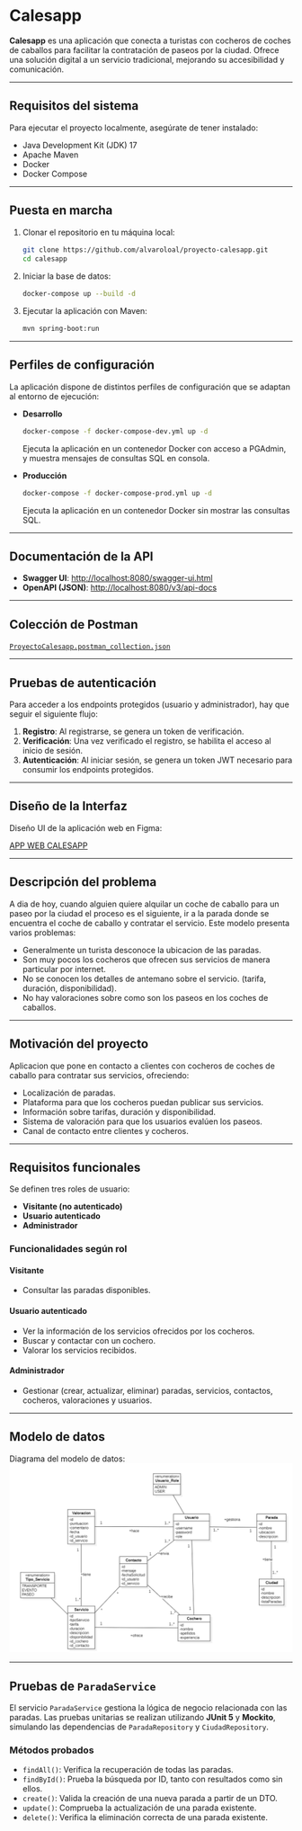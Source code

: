 # Calesapp

**Calesapp** es una aplicación que conecta a turistas con cocheros de coches de caballos para facilitar la contratación de paseos por la ciudad. Ofrece una solución digital a un servicio tradicional, mejorando su accesibilidad y comunicación.

---

## Requisitos del sistema

Para ejecutar el proyecto localmente, asegúrate de tener instalado:

- Java Development Kit (JDK) 17  
- Apache Maven  
- Docker  
- Docker Compose  

---

## Puesta en marcha

1. Clonar el repositorio en tu máquina local:
   ```bash
   git clone https://github.com/alvaroloal/proyecto-calesapp.git
   cd calesapp
   ```

2. Iniciar la base de datos:
   ```bash
   docker-compose up --build -d
   ```

3. Ejecutar la aplicación con Maven:
   ```bash
   mvn spring-boot:run
   ```

---

## Perfiles de configuración

La aplicación dispone de distintos perfiles de configuración que se adaptan al entorno de ejecución:

- **Desarrollo**
  ```bash
  docker-compose -f docker-compose-dev.yml up -d
  ```
  Ejecuta la aplicación en un contenedor Docker con acceso a PGAdmin, y muestra mensajes de consultas SQL en consola.

- **Producción**
  ```bash
  docker-compose -f docker-compose-prod.yml up -d
  ```
  Ejecuta la aplicación en un contenedor Docker sin mostrar las consultas SQL.

---

## Documentación de la API

- **Swagger UI**: [http://localhost:8080/swagger-ui.html](http://localhost:8080/swagger-ui.html)  
- **OpenAPI (JSON)**: [http://localhost:8080/v3/api-docs](http://localhost:8080/v3/api-docs)

---

## Colección de Postman

[`ProyectoCalesapp.postman_collection.json`](docs/ProyectoCalesapp.postman_collection.json)

---

## Pruebas de autenticación

Para acceder a los endpoints protegidos (usuario y administrador), hay que seguir el siguiente flujo:

1. **Registro**: Al registrarse, se genera un token de verificación.
2. **Verificación**: Una vez verificado el registro, se habilita el acceso al inicio de sesión.
3. **Autenticación**: Al iniciar sesión, se genera un token JWT necesario para consumir los endpoints protegidos.

---

## Diseño de la Interfaz

Diseño UI de la aplicación web en Figma:

[APP WEB CALESAPP](https://www.figma.com/design/j4B1QGaIhNnBDOHB3CKBqm/Calesa?node-id=0-1&t=THystnwQQcP75NMc-1)

---

## Descripción del problema

A dia de hoy, cuando alguien quiere alquilar un coche de caballo para un paseo por la ciudad el proceso es el siguiente, ir a la parada donde se encuentra el coche de caballo y contratar el servicio. 
Este modelo presenta varios problemas:

- Generalmente un turista desconoce la ubicacion de las paradas.
- Son muy pocos los cocheros que ofrecen sus servicios de manera particular por internet.
- No se conocen los detalles de antemano sobre el servicio. (tarifa, duración, disponibilidad).
- No hay valoraciones sobre como son los paseos en los coches de caballos.

---

## Motivación del proyecto

Aplicacion que pone en contacto a clientes con cocheros de coches de caballo para contratar sus servicios, ofreciendo:

- Localización de paradas.
- Plataforma para que los cocheros puedan publicar sus servicios.
- Información sobre tarifas, duración y disponibilidad.
- Sistema de valoración para que los usuarios evalúen los paseos.
- Canal de contacto entre clientes y cocheros.

---

## Requisitos funcionales

Se definen tres roles de usuario:

- **Visitante (no autenticado)**  
- **Usuario autenticado**  
- **Administrador**

### Funcionalidades según rol

#### Visitante
- Consultar las paradas disponibles.

#### Usuario autenticado
- Ver la información de los servicios ofrecidos por los cocheros.
- Buscar y contactar con un cochero.
- Valorar los servicios recibidos.

#### Administrador
- Gestionar (crear, actualizar, eliminar) paradas, servicios, contactos, cocheros, valoraciones y usuarios.

---

## Modelo de datos

Diagrama del modelo de datos:  
![Modelo de datos](docs/modelo-de-datos.png)

---

## Pruebas de `ParadaService`

El servicio `ParadaService` gestiona la lógica de negocio relacionada con las paradas. Las pruebas unitarias se realizan utilizando **JUnit 5** y **Mockito**, simulando las dependencias de `ParadaRepository` y `CiudadRepository`.

### Métodos probados

- `findAll()`: Verifica la recuperación de todas las paradas.
- `findById()`: Prueba la búsqueda por ID, tanto con resultados como sin ellos.
- `create()`: Valida la creación de una nueva parada a partir de un DTO.
- `update()`: Comprueba la actualización de una parada existente.
- `delete()`: Verifica la eliminación correcta de una parada existente.
